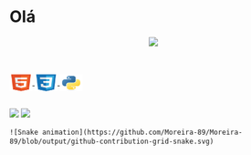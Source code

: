 <h1> Olá </h1>
<div align="center">
  <a href="https://github.com/Moreira-89">
  <img height="180em" src="https://github-readme-stats.vercel.app/api?username=Moreira-89&show_icons=true&theme=apprentice&include_all_commits=true&count_private=true"/>
</div>
  
 ##
  
  </div>
<div style="display: inline_block"><br>
  <img align="center" alt="Moreira-HTML" height="30" width="40" src="https://raw.githubusercontent.com/devicons/devicon/master/icons/html5/html5-original.svg">
  <img align="center" alt="Moreira-CSS" height="30" width="40" src="https://raw.githubusercontent.com/devicons/devicon/master/icons/css3/css3-original.svg">
  <img align="center" alt="Moreira-Python" height="30" width="40" src="https://raw.githubusercontent.com/devicons/devicon/master/icons/python/python-original.svg">
  </div>
  
  ##
  
  <div> 
  <a href = "mailto:contatoparalucasmoreira@gmail.com"><img src="https://img.shields.io/badge/Gmail-D14836?style=for-the-badge&logo=gmail&logoColor=white" target="_blank"></a>
  <a href="www.linkedin.com/in/lucas-moreira-arbr" target="_blank"><img src="https://img.shields.io/badge/-LinkedIn-%230077B5?style=for-the-badge&logo=linkedin&logoColor=white" target="_blank"></a> 
 
    ![Snake animation](https://github.com/Moreira-89/Moreira-89/blob/output/github-contribution-grid-snake.svg)

 </div>
  
